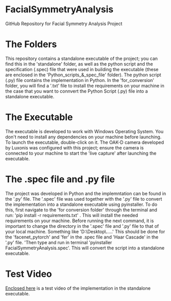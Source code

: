 # FacialSymmetryAnalysis
GitHub Repository for Facial Symmetry Analysis Project

# The Folders
This repository contains a standalone executable of the project; you can find this in the 'standalone' folder, as well as the python script and the specification (.spec) file that were used in building the executable (these are enclosed in the 'Python_scripts_&_spec_file' folder). The python script (.py) file contains the implementation in Python. In the 'for_conversion' folder, you will find a '.txt' file to install the requirements on your machine in the case that you want to connvert the Python Script (.py) file into a standalone executable. 

# The Executable
The executable is developed to work with Windows Operating System. You don't need to install any dependencies on your machine before launching. To launch the executable, double-click on it. 
The OAK-D camera developed by Luxonis was configured with this project; ensure the camera is connected to your machine to start the 'live capture' after launching the executable. 

# The .spec file and .py file
The project was developed in Python and the implemntation can be found in the '.py' file. The '.spec' file was used together with the '.py' file to convert the implementation into a standalone executable using pyinstaller. To do this, first navigate to the 'for conversion folder' through the terminal and run: 'pip install -r requirements.txt' . This will install the needed requirements on your machine. Before running the next command, it is important to change the directory in the '.spec' file and '.py' file to that of your local machine. Something like 'D:\\Desktop\\.....' This should be done for the 'facenet_pytorch' and 'fer' in the .spec file and 'Haar Cascade' in the '.py' file.  'Then type and run in terminal 'pyinstaller FacialSymmetryAnalysis.spec'. This will convert the script into a standalone executable. 

# Test Video
[Enclosed here](https://drive.google.com/file/d/1mIe6s983FV6RjA9Vsrs5Ns-MLv3G9VDR/view) is a test video of the implementation in the standalone executable. 
